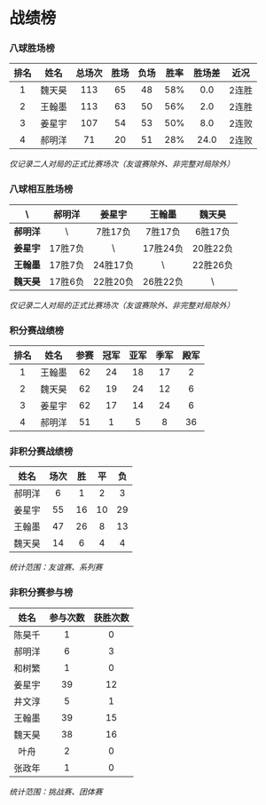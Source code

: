 # 战绩榜

### 八球胜场榜

| 排名 | 姓名   | 总场次 | 胜场 | 负场 | 胜率  | 胜场差 | 近况  |
| :--: | :---: | :---: | :--: | :--: | :--: | :---: | :---: |
| 1    | 魏天昊 | 113   | 65   | 48   | 58%  | 0.0   | 2连胜 |
| 2    | 王翰墨 | 113   | 63   | 50   | 56%  | 2.0   | 2连胜 |
| 3    | 姜星宇 | 107   | 54   | 53   | 50%  | 8.0   | 2连败 |
| 4    | 郝明洋 | 71    | 20   | 51   | 28%  | 24.0  | 2连败 |

*仅记录二人对局的正式比赛场次（友谊赛除外、非完整对局除外）*

### 八球相互胜场榜

|    **\\**   | 郝明洋  | 姜星宇   | 王翰墨   | 魏天昊   |
| :---------: | :----: | :------: | :------: | :-----: |
| **郝明洋** |   \\     | 7胜17负  | 7胜17负  | 6胜17负  |
| **姜星宇** | 17胜7负  |   \\     | 17胜24负 | 20胜22负 |
| **王翰墨** | 17胜7负  | 24胜17负 |   \\     | 22胜26负 |
| **魏天昊** | 17胜6负  | 22胜20负 | 26胜22负 |   \\     |

*仅记录二人对局的正式比赛场次（友谊赛除外、非完整对局除外）*

### 积分赛战绩榜

| 排名 | 姓名    |  参赛  | 冠军 | 亚军  | 季军 | 殿军 |
| :-: | :-----: | :---: | :--: | :--: | :--: | :--: |
| 1   | 王翰墨   |  62   | 24   | 18   | 17   | 2    |
| 2   | 魏天昊   |  62   | 19   | 24   | 12   | 6    |
| 3   | 姜星宇   |  62   | 17   | 14   | 24   | 6    |
| 4   | 郝明洋   |  51   | 1    | 5    | 8    | 36   |

### 非积分赛战绩榜

| 姓名   | 场次 | 胜   | 平   | 负   |
| :---: | :--: | :--: | :--: | :--: |
| 郝明洋 |  6   |  1   |  2   |  3   |
| 姜星宇 |  55  |  16  |  10  |  29  |
| 王翰墨 |  47  |  26  |  8   |  13  |
| 魏天昊 |  14  |  6   |  4   |  4   |

*统计范围：友谊赛、系列赛*

### 非积分赛参与榜

| 姓名   | 参与次数 | 获胜次数 |
| :----: | :-----: | :-----: |
| 陈昊千  |    1    |    0    |
| 郝明洋  |    6    |    3    |
| 和树繁  |    1    |    0    |
| 姜星宇  |   39    |   12    |
| 井文淳  |    5    |    1    |
| 王翰墨  |   39    |   15    |
| 魏天昊  |   38    |   16    |
| 叶舟    |    2    |    0    |
| 张政年  |    1    |    0    |

*统计范围：挑战赛、团体赛*